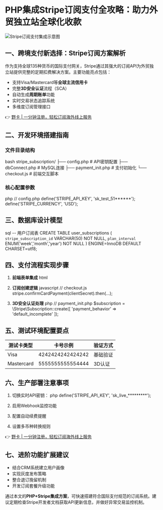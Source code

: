 # PHP集成Stripe订阅支付全攻略：助力外贸独立站全球化收款

![Stripe订阅支付集成示意图](https://bbtdd.com/wp-content/uploads/img/506037090.webp)

## 一、跨境支付新选择：Stripe订阅方案解析
作为支持全球135种货币的国际支付网关，Stripe通过其强大的订阅API为外贸独立站提供完整的定期扣费解决方案。主要功能亮点包括：

- 支持Visa/Mastercard等**全球主流信用卡**
- 完整**3D安全认证**流程（SCA）
- 自动生成**周期账单**功能
- 实时交易状态追踪系统
- 多维度订阅管理接口

👉 [野卡 | 一分钟注册，轻松订阅海外线上服务](https://bbtdd.com/yeka)

## 二、开发环境搭建指南
### 文件目录结构
bash
stripe_subscription/
├── config.php          # API密钥配置
├── dbConnect.php       # MySQL连接
├── payment_init.php    # 支付初始化
└── checkout.js         # 前端交互脚本


### 核心配置参数
php
// config.php
define('STRIPE_API_KEY', 'sk_test_51******'); 
define('STRIPE_CURRENCY', 'USD');


## 三、数据库设计模型
sql
-- 用户订阅表
CREATE TABLE user_subscriptions (
  `stripe_subscription_id` VARCHAR(50) NOT NULL,
  `plan_interval` ENUM('week','month','year') NOT NULL
) ENGINE=InnoDB DEFAULT CHARSET=utf8;


## 四、支付流程实现步骤
1. **前端表单集成**
html
<div id="card-element">
  <!-- StripeJS自动渲染信用卡输入框 -->
</div>


2. **订阅创建逻辑**
javascript
// checkout.js
stripe.confirmCardPayment(clientSecret).then(...);


3. **3D安全认证处理**
php
// payment_init.php
$subscription = \Stripe\Subscription::create([
  'payment_behavior' => 'default_incomplete'
]);


## 五、测试环境配置要点
| 测试卡类型 | 卡号示例          | 验证方式   |
|------------|-------------------|------------|
| Visa       | 4242424242424242  | 基础验证   |
| Mastercard | 5555555555554444  | 3D认证     |

## 六、生产部署注意事项
1. 切换实时API密钥：
php
define('STRIPE_API_KEY', 'sk_live_*********');


2. 启用Webhook监控功能
3. 配置自动续费提醒
4. 设置多币种转换规则

👉 [野卡 | 一分钟注册，轻松订阅海外线上服务](https://bbtdd.com/yeka)

## 七、进阶功能扩展建议
- 结合CRM系统建立用户画像
- 实现灰度发布策略
- 整合退订挽留机制
- 开发订阅套餐升级功能

通过本文的**PHP+Stripe集成方案**，可快速搭建符合国际支付规范的订阅系统。建议定期检查Stripe开发者文档获取API更新信息，并做好异常交易监控机制。
